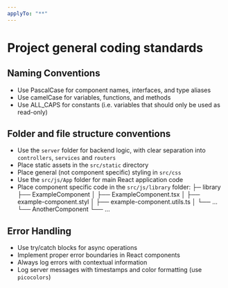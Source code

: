 ```yaml
---
applyTo: "**"
---
```

# Project general coding standards

## Naming Conventions
- Use PascalCase for component names, interfaces, and type aliases
- Use camelCase for variables, functions, and methods
- Use ALL_CAPS for constants (i.e. variables that should only be used as read-only)

## Folder and file structure conventions
- Use the `server` folder for backend logic, with clear separation into `controllers`, `services` and `routers`
- Place static assets in the `src/static` directory
- Place general (not component specific) styling in `src/css`
- Use the `src/js/App` folder for main React application code
- Place component specific code in the `src/js/library` folder:
  ├─ library
    ├── ExampleComponent
    │ ├── ExampleComponent.tsx
    │ ├── example-component.styl
    │ ├── example-component.utils.ts
    │ └── ...
    └── AnotherComponent
      └── ...

## Error Handling
- Use try/catch blocks for async operations
- Implement proper error boundaries in React components
- Always log errors with contextual information
- Log server messages with timestamps and color formatting (use `picocolors`)